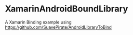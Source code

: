 # XamarinAndroidBoundLibrary
A Xamarin Binding example using https://github.com/SuavePirate/AndroidLibraryToBind 
